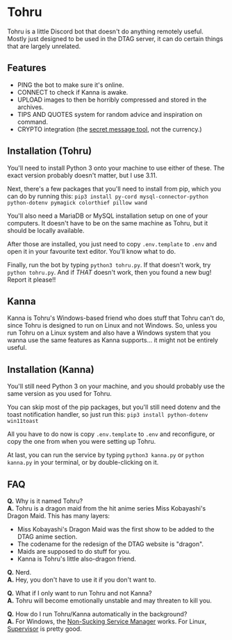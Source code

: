 # Tohru
Tohru is a little Discord bot that doesn't do anything remotely useful.  
Mostly just designed to be used in the DTAG server, it can do certain things that are largely unrelated.

## Features
  * PING the bot to make sure it's online.
  * CONNECT to check if Kanna is awake.
  * UPLOAD images to then be horribly compressed and stored in the archives.
  * TIPS AND QUOTES system for random advice and inspiration on command.
  * CRYPTO integration (the [secret message tool](https://github.com/Team-Eeveesauce/crypto), not the currency.)

## Installation (Tohru)
You'll need to install Python 3 onto your machine to use either of these. The exact version probably doesn't matter, but I use 3.11.

Next, there's a few packages that you'll need to install from pip, which you can do by running this: `pip3 install py-cord mysql-connector-python python-dotenv pymagick colorthief pillow wand`

You'll also need a MariaDB or MySQL installation setup on one of your computers. It doesn't have to be on the same machine as Tohru, but it should be locally available.

After those are installed, you just need to copy `.env.template` to `.env` and open it in your favourite text editor. You'll know what to do.

Finally, run the bot by typing `python3 tohru.py`. If that doesn't work, try `python tohru.py`. And if *THAT* doesn't work, then you found a new bug! Report it please!!

## Kanna
Kanna is Tohru's Windows-based friend who does stuff that Tohru can't do, since Tohru is designed to run on Linux and not Windows.
So, unless you run Tohru on a Linux system and also have a Windows system that you wanna use the same features as Kanna supports... it might not be entirely useful.

## Installation (Kanna)
You'll still need Python 3 on your machine, and you should probably use the same version as you used for Tohru.

You can skip most of the pip packages, but you'll still need dotenv and the toast notification handler, so just run this: `pip3 install python-dotenv win11toast`

All you have to do now is copy `.env.template` to `.env` and reconfigure, or copy the one from when you were setting up Tohru.

At last, you can run the service by typing `python3 kanna.py` or `python kanna.py` in your terminal, or by double-clicking on it.

## FAQ
**Q.** Why is it named Tohru?  
**A.** Tohru is a dragon maid from the hit anime series Miss Kobayashi's Dragon Maid. This has many layers:
  * Miss Kobayashi's Dragon Maid was the first show to be added to the DTAG anime section.
  * The codename for the redesign of the DTAG website is "dragon".
  * Maids are supposed to do stuff for you.
  * Kanna is Tohru's little also-dragon friend.

**Q.** Nerd.  
**A.** Hey, you don't have to use it if you don't want to.

**Q.** What if I only want to run Tohru and not Kanna?  
**A.** Tohru will become emotionally unstable and may threaten to kill you.

**Q.** How do I run Tohru/Kanna automatically in the background?  
**A.** For Windows, the [Non-Sucking Service Manager](http://nssm.cc/) works. For Linux, [Supervisor](http://supervisord.org/) is pretty good.
